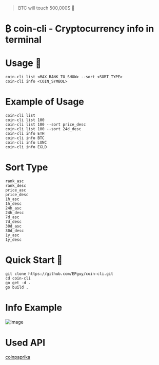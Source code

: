 > BTC will touch 500,000$ 🚀
# ₿ coin-cli - Cryptocurrency  info in terminal
# Usage 🧩
```coin-cli list <MAX_RANK_TO_SHOW> --sort <SORT_TYPE>```<br>
```coin-cli info <COIN_SYMBOL>```<br>

# Example of Usage
```coin-cli list```<br>
```coin-cli list 100```<br>
```coin-cli list 100 --sort price_desc```<br>
```coin-cli list 100 --sort 24d_desc```<br>
```coin-cli info ETH```<br>
```coin-cli info BTC```<br>
```coin-cli info LUNC```<br>
```coin-cli info EGLD```

# Sort Type
```rank_asc```<br>
```rank_desc```<br>
```price_asc```<br>
```price_desc```<br>
```1h_asc```<br>
```1h_desc```<br>
```24h_asc```<br>
```24h_desc```<br>
```7d_asc```<br>
```7d_desc```<br>
```30d_asc```<br>
```30d_desc```<br>
```1y_asc```<br>
```1y_desc```<br>

# Quick Start 🚀
```git clone https://github.com/EPguy/coin-cli.git``` <br>
```cd coin-cli```<br>
```go get -d .```<br>
```go build .```

# Info Example
![image](https://github.com/EPguy/coin-cli/assets/36794920/f44598ea-76e2-4aa3-8b83-360631b34e5e)

# Used API
[coinpaprika](https://api.coinpaprika.com/)
